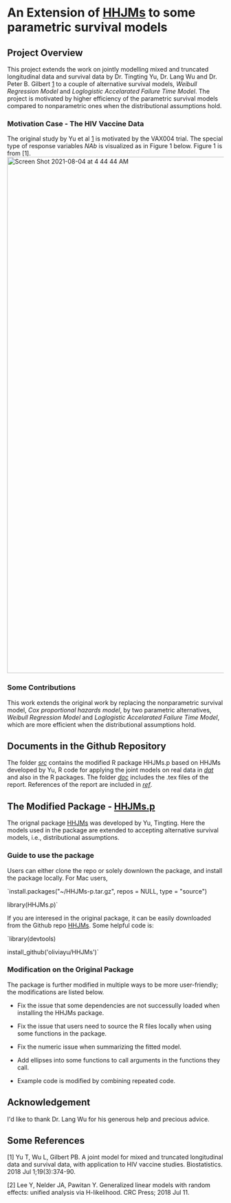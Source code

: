 # An Extension of [HHJMs](https://github.com/oliviayu/HHJMs) to some parametric survival models

## Project Overview

This project extends the work on jointly modelling mixed and truncated longitudinal data and survival data by Dr. Tingting Yu, Dr. Lang Wu and Dr. Peter B. Gilbert [1](https://academic.oup.com/biostatistics/article/19/3/374/4210131?login=true) to a couple of alternative survival models, *Weibull Regression Model* and *Loglogistic Accelarated Failure Time Model*. The project is motivated by higher efficiency of the parametric survival models compared to nonparametric ones when the distributional assumptions hold. 

### Motivation Case - The HIV Vaccine Data

The original study by Yu et al [1](https://academic.oup.com/biostatistics/article/19/3/374/4210131?login=true) is motivated by the VAX004 trial.  The special type of response variables *NAb* is visualized as in Figure 1 below. Figure 1 is from [1].
<img width="1199" alt="Screen Shot 2021-08-04 at 4 44 44 AM" src="https://user-images.githubusercontent.com/70077322/128175220-ff0a1735-f15f-4f65-9542-9a0ec45f9755.png">

### Some Contributions

This work extends the original work by replacing the nonparametric survival model, *Cox proportional hazards model*, by two parametric alternatives, *Weibull Regression Model* and *Loglogistic Accelarated Failure Time Model*, which are more efficient when the distributional assumptions hold.


## Documents in the Github Repository

The folder [*src*](src) contains the modified R package HHJMs.p based on HHJMs developed by Yu, R code for applying the joint models on real data in [*dat*](dat) and also in the R packages. The folder [*doc*](doc) includes the .tex files of the report. References of the report are included in [*ref*](ref).


## The Modified Package - [HHJMs.p](src/HHJMs-p.tar.gz)

The orignal package [HHJMs](https://github.com/oliviayu/HHJMs) was developed by Yu, Tingting. Here the models used in the package are extended to accepting alternative survival models, i.e., distributional assumptions. 

### Guide to use the package

Users can either clone the repo or solely downlown the package, and install the package locally. For Mac users,

`install.packages("~/HHJMs-p.tar.gz", repos = NULL, type = "source")

library(HHJMs.p)`

If you are interesed in the original package, it can be easily downloaded from the Github repo [HHJMs](https://github.com/oliviayu/HHJMs). Some helpful code is:

`library(devtools)

install_github('oliviayu/HHJMs')`

### Modification on the Original Package

The package is further modified in multiple ways to be more user-friendly; the modifications are listed below.

- Fix the issue that some dependencies are not successully loaded when installing the HHJMs package.

- Fix the issue that users need to source the R files locally when using some functions in the package.

- Fix the numeric issue when summarizing the fitted model.

- Add ellipses into some functions to call arguments in the functions they call.

- Example code is modified by combining repeated code.

## Acknowledgement

I'd like to thank Dr. Lang Wu for his generous help and precious advice.


## Some References

[1] Yu T, Wu L, Gilbert PB. A joint model for mixed and truncated longitudinal data and survival data, with application to HIV vaccine studies. Biostatistics. 2018 Jul 1;19(3):374-90.

[2] Lee Y, Nelder JA, Pawitan Y. Generalized linear models with random effects: unified analysis via H-likelihood. CRC Press; 2018 Jul 11.
